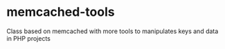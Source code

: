 # memcached-tools
Class based on memcached with more tools to manipulates keys and data in PHP projects

